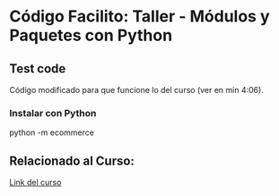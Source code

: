 # Código Facilito: Taller - Módulos y Paquetes con Python

## Test code

Código modificado para que funcione lo del curso (ver en  min 4:06).

### Instalar con Python

python -m  ecommerce


## Relacionado al Curso:

[Link del curso](https://codigofacilito.com/cursos/taller-modulos-paquetes-python)
